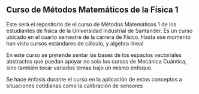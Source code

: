 ## Curso de Métodos Matemáticos de la Física 1
Este será el repositorio de el curso de Métodos Matemáticos 1 de los estudiantes de física de la Universidad Industrial de Santander. Es un curso ubicado en el cuarto semestre de la carrera de Físico. Hasta ese momento han visto cursos estándares de cálculo, y algebra lineal

En este curso se pretende sentar las bases de los espacios vectoriales abstractos que puedan apoyar no solo los cursos de Mecánica Cuántica, sino también tocar variados temas bajo un mismo enfoque. 

Se hace énfasis durante el curso en la aplicación de estos conceptos a situaciones cotidianas como la calibración de sensores 


